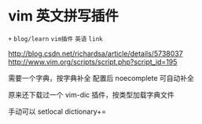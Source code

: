 # vim 英文拼写插件
`+` `blog/learn` `vim插件` `英语` `link`

http://blog.csdn.net/richardsa/article/details/5738037
http://www.vim.org/scripts/script.php?script_id=195

需要一个字典，按字典补全 <C-x><C-K>
配置后 noecomplete 可自动补全

原来还下载过一个 vim-dic 插件，按类型加载字典文件

手动可以 setlocal dictionary+=

